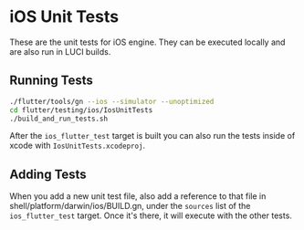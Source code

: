 # iOS Unit Tests

These are the unit tests for iOS engine.  They can be executed locally and are
also run in LUCI builds.

## Running Tests

```sh
./flutter/tools/gn --ios --simulator --unoptimized
cd flutter/testing/ios/IosUnitTests
./build_and_run_tests.sh
```

After the `ios_flutter_test` target is built you can also run the tests inside
of xcode with `IosUnitTests.xcodeproj`.

## Adding Tests

When you add a new unit test file, also add a reference to that file in
shell/platform/darwin/ios/BUILD.gn, under the `sources` list of the
`ios_flutter_test` target. Once it's there, it will execute with the other
tests.
